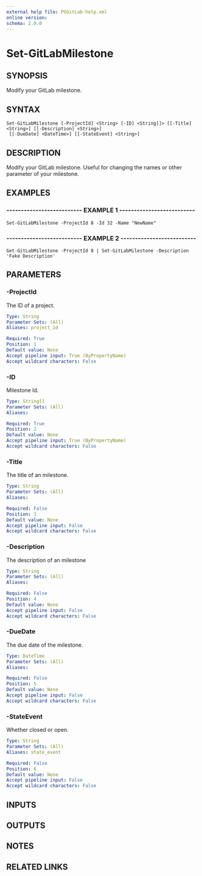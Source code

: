 ```yaml
---
external help file: PSGitLab-help.xml
online version: 
schema: 2.0.0
---
```


# Set-GitLabMilestone

## SYNOPSIS
Modify your GitLab milestone.

## SYNTAX

```
Set-GitLabMilestone [-ProjectId] <String> [-ID] <String[]> [[-Title] <String>] [[-Description] <String>]
 [[-DueDate] <DateTime>] [[-StateEvent] <String>]
```

## DESCRIPTION
Modify your GitLab milestone.
Useful for changing the names or other parameter of your milestone.

## EXAMPLES

### -------------------------- EXAMPLE 1 --------------------------
```
Set-GitLabMilestone -ProjectId 8 -Id 32 -Name "NewName"
```

### -------------------------- EXAMPLE 2 --------------------------
```
Get-GitLabMilestone -ProjectId 8 | Set-GitLabMilestone -Description 'Fake Description'
```

## PARAMETERS

### -ProjectId
The ID of a project.

```yaml
Type: String
Parameter Sets: (All)
Aliases: project_id

Required: True
Position: 1
Default value: None
Accept pipeline input: True (ByPropertyName)
Accept wildcard characters: False
```

### -ID
Milestone Id.

```yaml
Type: String[]
Parameter Sets: (All)
Aliases: 

Required: True
Position: 2
Default value: None
Accept pipeline input: True (ByPropertyName)
Accept wildcard characters: False
```

### -Title
The title of an milestone.

```yaml
Type: String
Parameter Sets: (All)
Aliases: 

Required: False
Position: 3
Default value: None
Accept pipeline input: False
Accept wildcard characters: False
```

### -Description
The description of an milestone

```yaml
Type: String
Parameter Sets: (All)
Aliases: 

Required: False
Position: 4
Default value: None
Accept pipeline input: False
Accept wildcard characters: False
```

### -DueDate
The due date of the milestone.

```yaml
Type: DateTime
Parameter Sets: (All)
Aliases: 

Required: False
Position: 5
Default value: None
Accept pipeline input: False
Accept wildcard characters: False
```

### -StateEvent
Whether closed or open.

```yaml
Type: String
Parameter Sets: (All)
Aliases: state_event

Required: False
Position: 6
Default value: None
Accept pipeline input: False
Accept wildcard characters: False
```

## INPUTS

## OUTPUTS

## NOTES

## RELATED LINKS


